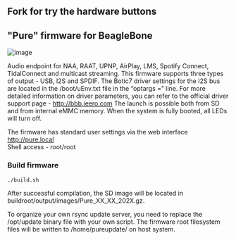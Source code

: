 ## Fork for try the hardware buttons
## "Pure" firmware for BeagleBone

![image](https://user-images.githubusercontent.com/33607921/111271068-c02b6e00-8641-11eb-98d7-ee5cf3860a91.png)


Audio endpoint for NAA, RAAT, UPNP, AirPlay, LMS, Spotify Connect, TidalConnect and multicast
streaming. This firmware supports three types of output - USB, I2S and SPDIF. The Botic7 driver settings
for the I2S bus are located in the /boot/uEnv.txt file in the “optargs =” line. For more detailed information on driver
parameters, you can refer to the official driver support page - http://bbb.ieero.com
The launch is possible both from SD and from internal eMMC memory. When the system is fully booted, all LEDs will turn off.

The firmware has standard user settings via the web interface http://pure.local \
Shell access - root/root


### Build firmware 
```
./build.sh
```
After successful compilation, the SD image will be located in buildroot/output/images/Pure_XX_XX_202X.gz.

To organize your own rsync update server, you need to replace the /opt/update binary file with your own script.
The firmware root filesystem files will be written to /home/pureupdate/ on host system.
